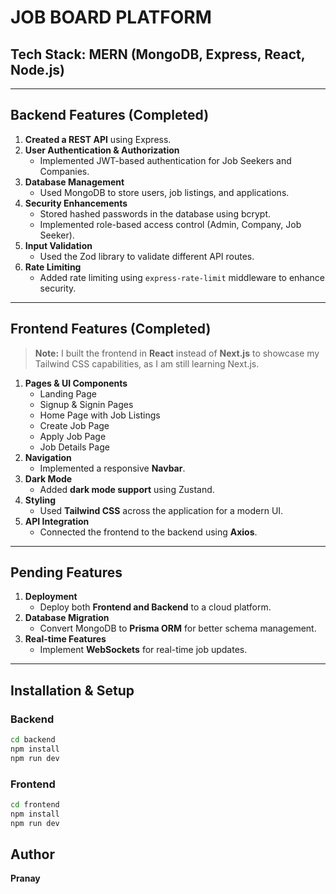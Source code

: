 # JOB BOARD PLATFORM

## Tech Stack: MERN (MongoDB, Express, React, Node.js)

---

## Backend Features (Completed)

1. **Created a REST API** using Express.
2. **User Authentication & Authorization**
   - Implemented JWT-based authentication for Job Seekers and Companies.
3. **Database Management**
   - Used MongoDB to store users, job listings, and applications.
4. **Security Enhancements**
   - Stored hashed passwords in the database using bcrypt.
   - Implemented role-based access control (Admin, Company, Job Seeker).
5. **Input Validation**
   - Used the Zod library to validate different API routes.
6. **Rate Limiting**
   - Added rate limiting using `express-rate-limit` middleware to enhance security.

---

## Frontend Features (Completed)

> **Note:** I built the frontend in **React** instead of **Next.js** to showcase my Tailwind CSS capabilities, as I am still learning Next.js.

1. **Pages & UI Components**
   - Landing Page
   - Signup & Signin Pages
   - Home Page with Job Listings
   - Create Job Page
   - Apply Job Page
   - Job Details Page
2. **Navigation**
   - Implemented a responsive **Navbar**.
3. **Dark Mode**
   - Added **dark mode support** using Zustand.
4. **Styling**
   - Used **Tailwind CSS** across the application for a modern UI.
5. **API Integration**
   - Connected the frontend to the backend using **Axios**.

---

## Pending Features

1. **Deployment**
   - Deploy both **Frontend and Backend** to a cloud platform.
2. **Database Migration**
   - Convert MongoDB to **Prisma ORM** for better schema management.
3. **Real-time Features**
   - Implement **WebSockets** for real-time job updates.

---

## Installation & Setup

### Backend
```bash
cd backend
npm install
npm run dev
```

### Frontend
```bash
cd frontend
npm install
npm run dev
```


## Author
**Pranay** 

